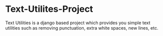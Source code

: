 # Text-Utilites-Project
Text Utilities is a django based project which provides you simple text utilities such as removing punctuation, extra white spaces, new lines, etc.
